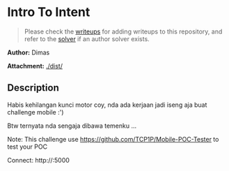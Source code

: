 # Intro To Intent

> Please check the [writeups](./writeups/) for adding writeups to this repository, and refer to the [solver](./solver/) if an author solver exists.

**Author:** Dimas

**Attachment:** [./dist/](./dist/)


## Description
Habis kehilangan kunci motor coy, nda ada kerjaan jadi iseng aja buat challenge mobile :')

Btw ternyata nda sengaja dibawa temenku ...

Note: This challenge use https://github.com/TCP1P/Mobile-POC-Tester to test your POC

Connect: http://:5000